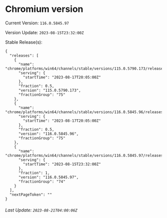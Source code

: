# Chromium version

Current Version: `116.0.5845.97`

Version Update: `2023-08-15T23:32:00Z`

Stable Release(s):
```
{
  "releases": [
    {
      "name": "chrome/platforms/win64/channels/stable/versions/115.0.5790.173/releases/1692302700",
      "serving": {
        "startTime": "2023-08-17T20:05:00Z"
      },
      "fraction": 0.5,
      "version": "115.0.5790.173",
      "fractionGroup": "75"
    },
    {
      "name": "chrome/platforms/win64/channels/stable/versions/116.0.5845.96/releases/1692302700",
      "serving": {
        "startTime": "2023-08-17T20:05:00Z"
      },
      "fraction": 0.5,
      "version": "116.0.5845.96",
      "fractionGroup": "75"
    },
    {
      "name": "chrome/platforms/win64/channels/stable/versions/116.0.5845.97/releases/1692142320",
      "serving": {
        "startTime": "2023-08-15T23:32:00Z"
      },
      "fraction": 1,
      "version": "116.0.5845.97",
      "fractionGroup": "74"
    }
  ],
  "nextPageToken": ""
}
```

###### Last Update: `2023-08-21T04:00:06Z`
        
